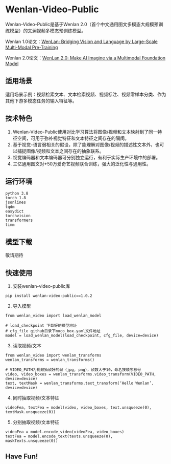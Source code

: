 # Wenlan-Video-Public

Wenlan-Video-Public是基于Wenlan 2.0（首个中文通用图文多模态大规模预训练模型）的文澜视频多模态预训练模型。

Wenlan 1.0论文：[WenLan: Bridging Vision and Language by Large-Scale Multi-Modal Pre-Training](https://arxiv.org/abs/2103.06561)

Wenlan 2.0论文：[WenLan 2.0: Make AI Imagine via a Multimodal Foundation Model](https://arxiv.org/abs/2110.14378)

## 适用场景

适用场景示例：视频检索文本、文本检索视频、视频标注、视频零样本分类、作为其他下游多模态任务的输入特征等。

## 技术特色

1. Wenlan-Video-Public使用对比学习算法将图像/视频和文本映射到了同一特征空间，可用于弥补视觉特征和文本特征之间存在的隔阂。
2. 基于视觉-语言弱相关的假设，除了能理解对图像/视频的描述性文本外，也可以捕捉图像/视频和文本之间存在的抽象联系。
3. 视觉编码器和文本编码器可分别独立运行，有利于实际生产环境中的部署。 
4. 三亿通用图文对+50万爱奇艺视频联合训练，强大的泛化性与通用性。


## 运行环境
```
python 3.8
torch 1.8
jsonlines
tqdm
easydict
torchvision
transformers
timm
```

## 模型下载
敬请期待

## 快速使用

1. 安装wenlan-video-public库
```
pip install wenlan-video-public==1.0.2
```

2. 导入模型

```
from wenlan_video import load_wenlan_model

# load_checkpoint 下载好的模型地址
# cfg_file github目录下moco_box.yaml文件地址
model = load_wenlan_model(load_checkpoint, cfg_file, device=device)
```

3. 读取视频/文本

```
from wenlan_video import wenlan_transforms
wenlan_transforms = wenlan_transforms()

# VIDEO_PATH为视频抽帧好的帧（jpg, png），帧数大于10，命名按顺序标号
video, video_boxes = wenlan_transforms.video_transform(VIDEO_PATH, device=device)
text, textMask = wenlan_transforms.text_transform(‘Hello Wenlan’, device=device)
```

4. 同时抽取视频/文本特征
```
videoFea, textFea = model(video, video_boxes, text.unsqueeze(0), textMask.unsqueeze(0))
```

5. 分别抽取视频/文本特征
```
videoFea = model.encode_video(videoFea, video_boxes)
textFea = model.encode_text(texts.unsqueeze(0), maskTexts.unsqueeze(0))
```

## Have Fun!

